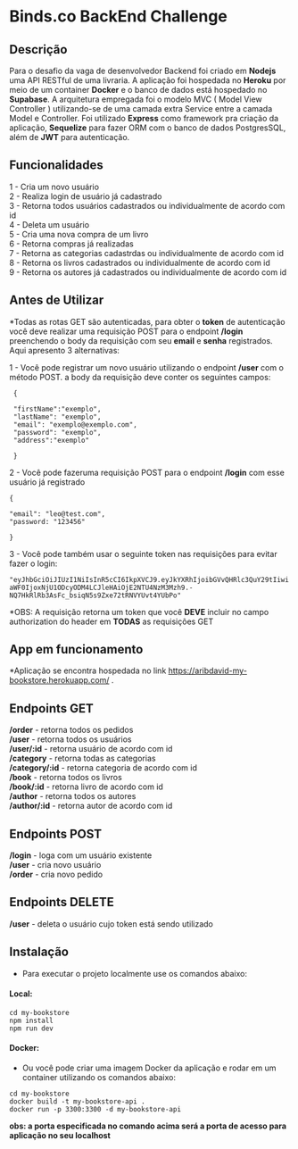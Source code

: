 # Binds.co BackEnd Challenge

## Descrição

Para o desafio da vaga de desenvolvedor Backend foi criado em **Nodejs** uma API RESTful de uma livraria. A aplicação foi hospedada no **Heroku**
por meio de um container **Docker** e o banco de dados está hospedado no **Supabase**.
A arquitetura empregada foi o modelo MVC ( Model View Controller ) utilizando-se de uma camada extra Service entre a camada Model e Controller.
Foi utilizado **Express** como framework pra criação da aplicação, **Sequelize** para fazer ORM com o banco de dados PostgresSQL, além de **JWT** para autenticação.

## Funcionalidades

1 - Cria um novo usuário <br/>
2 - Realiza login de usuário já cadastrado <br/>
3 - Retorna todos usuários cadastrados ou individualmente de acordo com id <br/>
4 - Deleta um usuário <br/>
5 - Cria uma nova compra de um livro <br/>
6 - Retorna compras já realizadas <br/>
7 - Retorna as categorias cadastrdas ou individualmente de acordo com id <br/>
8 - Retorna os livros cadastrados ou individualmente de acordo com id <br/>
9 - Retorna os autores já cadastrados ou individualmente de acordo com id <br/>


## Antes de Utilizar


*Todas as rotas GET são autenticadas, para obter o **token** de autenticação você deve realizar uma requisição POST para o endpoint **/login** preenchendo o body da requisição com seu **email** e **senha** registrados. Aqui apresento 3 alternativas:



1 - Você pode registrar um novo usuário utilizando o endpoint **/user** com o método POST. a body da requisição deve conter os seguintes campos:

```
 {
 
 "firstName":"exemplo",
 "lastName": "exemplo",
 "email": "exemplo@exemplo.com",
 "password": "exemplo",
 "address":"exemplo"
 
 }

```

2 - Você pode fazeruma requisição POST para o endpoint **/login** com esse usuário já registrado 

```
{

"email": "leo@test.com",
"password: "123456"

}

```

3 - Você pode também usar o seguinte token nas requisições para evitar fazer o login:

`"eyJhbGciOiJIUzI1NiIsInR5cCI6IkpXVCJ9.eyJkYXRhIjoibGVvQHRlc3QuY29tIiwiaWF0IjoxNjU1ODcyODM4LCJleHAiOjE2NTU4NzM3Mzh9.-NQ7HkRlRb3AsFc_bsiqN5s9Zxe72tRNVYUvt4YUbPo"`


*OBS: A requisição retorna um token que você **DEVE** incluir no campo authorization do header em **TODAS** as requisições GET


## App em funcionamento

*Aplicação se encontra hospedada no link https://aribdavid-my-bookstore.herokuapp.com/ . 



## Endpoints GET

  **/order** - retorna todos os pedidos <br/>
  **/user** - retorna todos os usuários <br/>
  **/user/:id** - retorna usuário de acordo com id <br/>
  **/category** - retorna todas as categorias <br/>
  **/category/:id** - retorna categoria de acordo com id <br/>
  **/book** - retorna todos os livros <br/>
  **/book/:id** - retorna livro de acordo com id <br/>
  **/author** - retorna todos os autores <br/>
  **/author/:id** - retorna autor de acordo com id <br/>
  
## Endpoints POST
 
 **/login** - loga com um usuário existente <br/>
 **/user** - cria novo usuário <br/>
 **/order** - cria novo pedido <br/>
 
## Endpoints DELETE

**/user** - deleta o usuário cujo token está sendo utilizado

## Instalação

- Para executar o projeto localmente use os comandos abaixo:

#### Local:

`cd my-bookstore` <br/>
`npm install` <br/>
`npm run dev` <br/>

#### Docker:

- Ou você pode criar uma imagem Docker da aplicação e rodar em um container utilizando os comandos abaixo:

`cd my-bookstore` <br/>
`docker build -t my-bookstore-api .` <br/>
`docker run -p 3300:3300 -d my-bookstore-api` <br/>

**obs: a porta especificada no comando acima será a porta de acesso para aplicação no seu localhost**

